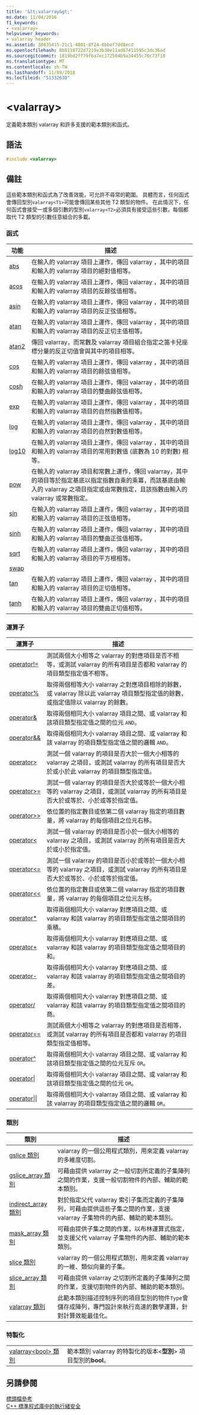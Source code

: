 ```yaml
---
title: '&lt;valarray&gt;'
ms.date: 11/04/2016
f1_keywords:
- <valarray>
helpviewer_keywords:
- valarray header
ms.assetid: 30835415-21c1-4801-8f24-6bbef7dd8ecd
ms.openlocfilehash: 8b8118722d7219e3b30e11ad67411595c3dc36ad
ms.sourcegitcommit: 1819bd2ff79fba7ec172504b9a34455c70c73f10
ms.translationtype: MT
ms.contentlocale: zh-TW
ms.lasthandoff: 11/09/2018
ms.locfileid: "51332630"
---
```

# <a name="ltvalarraygt"></a>&lt;valarray&gt;

定義範本類別 valarray 和許多支援的範本類別和函式。

## <a name="syntax"></a>語法

```cpp
#include <valarray>
```

## <a name="remarks"></a>備註

這些範本類別和函式為了改善效能，可允許不尋常的範圍。 具體而言，任何函式會傳回型別`valarray<T1>`可能會傳回某些其他 T2 類型的物件。 在此情況下，任何函式會接受一或多個引數的型別`valarray<T2>`必須具有接受這些引數，每個都取代 T2 類型的引數任意組合的多載。

### <a name="functions"></a>函式

|功能|描述|
|-|-|
|[abs](../standard-library/valarray-functions.md#abs)|在輸入的 valarray 項目上運作，傳回 valarray ，其中的項目和輸入的 valarray 項目的絕對值相等。|
|[acos](../standard-library/valarray-functions.md#acos)|在輸入的 valarray 項目上運作，傳回 valarray ，其中的項目和輸入的 valarray 項目的反餘弦值相等。|
|[asin](../standard-library/valarray-functions.md#asin)|在輸入的 valarray 項目上運作，傳回 valarray ，其中的項目和輸入的 valarray 項目的反正弦值相等。|
|[atan](../standard-library/valarray-functions.md#atan)|在輸入的 valarray 項目上運作，傳回 valarray ，其中的項目和輸入的 valarray 項目的反正切主值相等。|
|[atan2](../standard-library/valarray-functions.md#atan2)|傳回 valarray，而常數及 valarray 項目組合指定之笛卡兒座標分量的反正切值會與其中的項目相等。|
|[cos](../standard-library/valarray-functions.md#cos)|在輸入的 valarray 項目上運作，傳回 valarray ，其中的項目和輸入的 valarray 項目的餘弦值相等。|
|[cosh](../standard-library/valarray-functions.md#cosh)|在輸入的 valarray 項目上運作，傳回 valarray ，其中的項目和輸入的 valarray 項目的雙曲餘弦值相等。|
|[exp](../standard-library/valarray-functions.md#exp)|在輸入的 valarray 項目上運作，傳回 valarray ，其中的項目和輸入的 valarray 項目的自然指數值相等。|
|[log](../standard-library/valarray-functions.md#log)|在輸入的 valarray 項目上運作，傳回 valarray ，其中的項目和輸入的 valarray 項目的自然對數值相等。|
|[log10](../standard-library/valarray-functions.md#log10)|在輸入的 valarray 項目上運作，傳回 valarray ，其中的項目和輸入的 valarray 項目的常用對數值 (底數為 10 的對數) 相等。|
|[pow](../standard-library/valarray-functions.md#pow)|在輸入的 valarray 項目和常數上運作，傳回 valarray，其中的項目等於指定基底以指定指數自乘的乘冪，而該基底由輸入的 valarray 之項目指定或由常數指定，且該指數由輸入的 valarray 或常數指定。|
|[sin](../standard-library/valarray-functions.md#sin)|在輸入的 valarray 項目上運作，傳回 valarray ，其中的項目和輸入的 valarray 項目的正弦值相等。|
|[sinh](../standard-library/valarray-functions.md#sinh)|在輸入的 valarray 項目上運作，傳回 valarray ，其中的項目和輸入的 valarray 項目的雙曲正弦值相等。|
|[sqrt](../standard-library/valarray-functions.md#sqrt)|在輸入的 valarray 項目上運作，傳回 valarray ，其中的項目和輸入的 valarray 項目的平方根相等。|
|[swap](../standard-library/valarray-functions.md#swap)||
|[tan](../standard-library/valarray-functions.md#tan)|在輸入的 valarray 項目上運作，傳回 valarray ，其中的項目和輸入的 valarray 項目的正切值相等。|
|[tanh](../standard-library/valarray-functions.md#tanh)|在輸入的 valarray 項目上運作，傳回 valarray ，其中的項目和輸入的 valarray 項目的雙曲正切值相等。|

### <a name="operators"></a>運算子

|運算子|描述|
|-|-|
|[operator!=](../standard-library/valarray-operators.md#op_neq)|測試兩個大小相等之 valarray 的對應項目是否不相等，或測試 valarray 的所有項目是否都和 valarray 的項目類型指定值不相等。|
|[operator%](../standard-library/valarray-operators.md#op_mod)|取得兩個相等大小 valarray 之對應項目相除的餘數，或 valarray 除以此 valarray 項目類型指定值的餘數，或指定值除以 valarray 的餘數。|
|[operator&](../standard-library/valarray-operators.md#op_amp)|取得兩個相同大小 valarray 項目之間、或 valarray 和該項目類型指定值之間的位元 `AND`。|
|[operator&&](../standard-library/valarray-operators.md#op_amp_amp)|取得兩個相同大小 valarray 項目之間、或 valarray 和該 valarray 的項目類型指定值之間的邏輯 `AND`。|
|[operator>](../standard-library/valarray-operators.md#op_gt)|測試一個 valarray 的項目是否大於一個大小相等的 valarray 之項目，或測試 valarray 的所有項目是否大於或小於此 valarray 的項目類型指定值。|
|[operator>=](../standard-library/valarray-operators.md#op_gt_eq)|測試一個 valarray 的項目是否大於或等於一個大小相等的 valarray 之項目，或測試 valarray 的所有項目是否大於或等於、小於或等於指定值。|
|[operator>>](../standard-library/valarray-operators.md#op_gt_gt)|依位置的指定數目或依第二個 valarray 指定的項目數量，將 valarray 的每個項目之位元右移。|
|[operator<](../standard-library/valarray-operators.md#op_lt)|測試一個 valarray 的項目是否小於一個大小相等的 valarray 之項目，或測試 valarray 的所有項目是否大於或小於指定值。|
|[operator<=](../standard-library/valarray-operators.md#op_lt_eq)|測試一個 valarray 的項目是否小於或等於一個大小相等的 valarray 之項目，或測試 valarray 的所有項目是否大於或等於、小於或等於指定值。|
|[operator<<](../standard-library/valarray-operators.md#op_lt_lt)|依位置的指定數目或依第二個 valarray 指定的項目數量，將 valarray 的每個項目之位元左移。|
|[operator*](../standard-library/valarray-operators.md#op_star)|取得兩個相同大小 valarray 對應項目之間、或 valarray 和該 valarray 的項目類型指定值之間項目的乘積。|
|[operator+](../standard-library/valarray-operators.md#op_add)|取得兩個相同大小 valarray 對應項目之間、或 valarray 和該 valarray 的項目類型指定值之間項目的和。|
|[operator-](../standard-library/valarray-operators.md#operator-)|取得兩個相同大小 valarray 對應項目之間、或 valarray 和該 valarray 的項目類型指定值之間項目的差。|
|[operator/](../standard-library/valarray-operators.md#op_div)|取得兩個相同大小 valarray 對應項目之間、或 valarray 和該 valarray 的項目類型指定值之間項目的商。|
|[operator==](../standard-library/valarray-operators.md#op_eq_eq)|測試兩個大小相等之 valarray 的對應項目是否相等，或測試 valarray 的所有項目是否都和 valarray 的項目類型指定值相等。|
|[operator^](../standard-library/valarray-operators.md#op_xor)|取得兩個相同大小 valarray 項目之間、或 valarray 和該項目類型指定值之間的位元互斥 `OR`。|
|[operator&#124;](../standard-library/valarray-operators.md#op_or)|取得兩個相同大小 valarray 項目之間、或 valarray 和該項目類型指定值之間的位元 `OR`。|
|[operator&#124;&#124;](../standard-library/valarray-operators.md#op_lor)|取得兩個相同大小 valarray 項目之間、或 valarray 和該 valarray 的項目類型指定值之間的邏輯 `OR`。|

### <a name="classes"></a>類別

|類別|描述|
|-|-|
|[gslice 類別](../standard-library/gslice-class.md)|valarray 的一個公用程式類別，用來定義 valarray 的多維度切割。|
|[gslice_array 類別](../standard-library/gslice-array-class.md)|可藉由提供 valarray 之一般切割所定義的子集陣列之間的作業，支援一般切割物件的內部、輔助的範本類別。|
|[indirect_array 類別](../standard-library/indirect-array-class.md)|對於指定父代 valarray 索引子集而定義的子集陣列，可藉由提供這些子集之間的作業，支援 valarray 子集物件的內部、輔助的範本類別。|
|[mask_array 類別](../standard-library/mask-array-class.md)|可藉由提供子集之間的作業，以布林運算式指定，並支援父代 valarray 子集物件的內部、輔助的範本類別。|
|[slice 類別](../standard-library/slice-class.md)|valarray 的一個公用程式類別，用來定義 valarray 的一維、類似向量的子集。|
|[slice_array 類別](../standard-library/slice-array-class.md)|可藉由提供 valarray 之切割所定義的子集陣列之間的作業，支援切割物件的內部、輔助的範本類別。|
|[valarray 類別](../standard-library/valarray-class.md)|此範本類別描述控制序列的項目型別的物件`Type`會儲存成陣列，專門設計來執行高速的數學運算，針對計算效能最佳化。|

### <a name="specializations"></a>特製化

|||
|-|-|
|[valarray\<bool> 類別](../standard-library/valarray-bool-class.md)|範本類別 valarray 的特製化的版本\<**型別**> 項目型別的**bool**。|

## <a name="see-also"></a>另請參閱

[標頭檔參考](../standard-library/cpp-standard-library-header-files.md)<br/>
[C++ 標準程式庫中的執行緒安全](../standard-library/thread-safety-in-the-cpp-standard-library.md)<br/>
